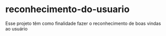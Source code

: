 # reconhecimento-do-usuario
 Esse projeto têm como finalidade fazer o reconhecimento de boas vindas ao usuário
